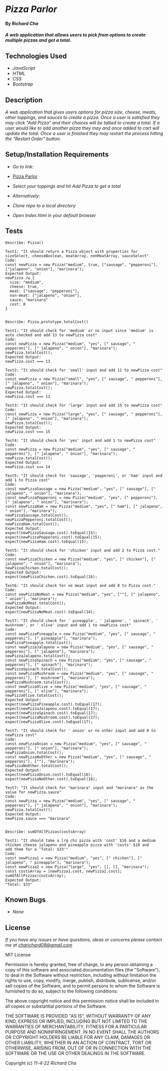# _Pizza Parlor_

#### By _**Richard Cha**_

#### _A web application that allows users to pick from options to create multiple pizzas and get a total._

## Technologies Used

* _JavaScript_
* _HTML_
* _CSS_
* _Bootstrap_

## Description

_A web application that gives users options for pizza size, cheese, meats, other toppings, and sauces to create a pizza. Once a user is satisfied they may click "Add Pizza" and their choices will be tallied to create a total. If a user would like to add another pizza they may and once added to cart will update the total. Once a user is finished they may restart the process hitting the "Restart Order" button._

## Setup/Installation Requirements

* _Go to link:_
* [Pizza Parlor](https://charichard09.github.io/pizza-parlor)
* _Select your toppings and hit Add Pizza to get a total_

* _Alternatively:_
* _Clone repo to a local directory_
* _Open Index.html in your default browser_

## Tests

```
Describe: Pizza()

Test1: "It should return a Pizza object with properties for sizeSelect, cheeseBoolean, meatArray, nonMeatArray, sauceSelect"
Code: 
const newPizza = new Pizza("medium", true, ["sausage", "pepperoni"], ["jalapeno", "onion"], "marinara");
Expected Output: 
newPizza /w {
  size: "medium",
  cheese: true,
  meat: ["sausage", "pepperoni"],
  non-meat: ["jalapeno", "onion"],
  sauce: "marinara"
  cost: 0
}

  
Describe: Pizza.prototype.totalCost()

Test1: "It should check for 'medium' or no input since 'medium' is auto checked and add 13 to newPizza cost"
Code: 
const newPizza = new Pizza("medium", "yes", [" sausage", " pepperoni"], [" jalapeno", " onion"], "marinara");
newPizza.totalCost();
Expected Output:
newPizza.cost === 13

Test2: "It should check for 'small' input and add 11 to newPizza cost"
Code: 
const newPizza = new Pizza("small", "yes", [" sausage", " pepperoni"], [" jalapeno", " onion"], "marinara");
newPizza.totalCost();
Expected Output:
newPizza.cost === 11

Test3: "It should check for 'large' input and add 15 to newPizza cost"
Code: 
const newPizza = new Pizza("large", "yes", [" sausage", " pepperoni"], [" jalapeno", " onion"], "marinara");
newPizza.totalCost();
Expected Output:
newPizza.cost === 15

Test4: "It should check for 'yes' input and add 1 to newPizza cost"
Code: 
const newPizza = new Pizza("medium", "yes", [" sausage", " pepperoni"], [" jalapeno", " onion"], "marinara");
newPizza.totalCost();
Expected Output:
newPizza.cost === 14

Test5: "It should check for 'sausage', 'pepperoni', or 'ham' input and add 1 to Pizza cost"
Code: 
const newPizzaSausage = new Pizza("medium", "yes", [" sausage"], [" jalapeno", " onion"], "marinara");
const newPizzaPepperoni = new Pizza("medium", "yes", [" pepperoni"], [" jalapeno", " onion"], "marinara");
const newPizzaHam = new Pizza("medium", "yes", [" ham"], [" jalapeno", " onion"], "marinara");
newPizzaSausage.totalCost();
newPizzaPepperoni.totalCost();
newPizzaHam.totalCost();
Expected Output:
expect(newPizzaSausage.cost).toEqual(15);
expect(newPizzaPepperoni.cost).toEqual(15);
expect(newPizzaHam.cost).toEqual(15);

Test5: "It should check for 'chicken' input and add 2 to Pizza cost."
Code: 
const newPizzaChicken = new Pizza("medium", "yes", [" chicken"], [" jalapeno", " onion"], "marinara");
newPizzaChicken.totalCost();
Expected Output:
expect(newPizzaChicken.cost).toEqual(16);

Test6: "It should check for no meat input and add 0 to Pizza cost."
Code: 
const newPizzaNoMeat = new Pizza("medium", "yes", [""], [" jalapeno", " onion"], "marinara");
newPizzaNoMeat.totalCost();
Expected Output:
expect(newPizzaNoMeat.cost).toEqual(14);

Test7: "It should check for ' pineapple', ' jalapeno', ' spinach', ' mushroom', or ' olive' input and add 1 to newPizza cost"
Code: 
const newPizzaPineapple = new Pizza("medium", "yes", [" sausage", " pepperoni"], [" pineapple"], "marinara");
newPizzaPineapple.totalCost();
const newPizzaJalapeno = new Pizza("medium", "yes", [" sausage", " pepperoni"], [" jalapeno"], "marinara");
newPizzaJalapeno.totalCost();
const newPizzaSpinach = new Pizza("medium", "yes", [" sausage", " pepperoni"], [" spinach"], "marinara");
newPizzaSpinach.totalCost();
const newPizzaMushroom = new Pizza("medium", "yes", [" sausage", " pepperoni"], [" mushroom"], "marinara");
newPizzaMushroom.totalCost();
const newPizzaOlive = new Pizza("medium", "yes", [" sausage", " pepperoni"], [" olive"], "marinara");
newPizzaOlive.totalCost();
Expected Output:
expect(newPizzaPineapple.cost).toEqual(17);
expect(newPizzaJalapeno.cost).toEqual(17);
expect(newPizzaSpinach.cost).toEqual(17);
expect(newPizzaMushroom.cost).toEqual(17);
expect(newPizzaOlive.cost).toEqual(17);

Test7: "It should check for ' onion' or no other input and add 0 to newPizza cost"
Code: 
const newPizzaOnion = new Pizza("medium", "yes", [" sausage", " pepperoni"], [" onion"], "marinara");
newPizzaOnion.totalCost();
const newPizzaNoOther = new Pizza("medium", "yes", [" sausage", " pepperoni"], [""], "marinara");
newPizzaNoOther.totalCost();
Expected Output:
expect(newPizzaOnion.cost).toEqual(16);
expect(newPizzaNoOther.cost).toEqual(16);

Test7: "It should check for "marinara" input and "marinara" as the value for newPizza.sauce"
Code: 
const newPizza = new Pizza("medium", "yes", [" sausage", " pepperoni"], [" jalapeno", " onion"], "marinara");
newPizza.totalCost();
Expected Output:
newPizza.sauce === "marinara"


Describe: sumOfAllPizzas(costsArray)

Test1: "It should take a lrg chz pizza with 'cost' $16 and a medium chicken cheese jalapeno and pineapple pizza with 'costs' $18 and 
add them for a 'Total: $33'"
Code:
const newPizza1 = new Pizza("medium", "yes", [" chicken"], [" jalapeno", " pineapple"], "marinara");
const newPizza2 = new Pizza("large", "yes", [], [], "marinara");
const costsArray = [newPizza1.cost, newPizza2.cost];
sumOfAllPizzas(costsArray);
Expected Output:
"Total: $33" 

```

## Known Bugs

* _None_

## License

_If you have any issues or have questions, ideas or concerns please contact me at [charichard09@gmail.com](mailto:charichard09@gmail.com)_

MIT License

Permission is hereby granted, free of charge, to any person obtaining a copy
of this software and associated documentation files (the "Software"), to deal
in the Software without restriction, including without limitation the rights
to use, copy, modify, merge, publish, distribute, sublicense, and/or sell
copies of the Software, and to permit persons to whom the Software is
furnished to do so, subject to the following conditions:

The above copyright notice and this permission notice shall be included in all
copies or substantial portions of the Software.

THE SOFTWARE IS PROVIDED "AS IS", WITHOUT WARRANTY OF ANY KIND, EXPRESS OR
IMPLIED, INCLUDING BUT NOT LIMITED TO THE WARRANTIES OF MERCHANTABILITY,
FITNESS FOR A PARTICULAR PURPOSE AND NONINFRINGEMENT. IN NO EVENT SHALL THE
AUTHORS OR COPYRIGHT HOLDERS BE LIABLE FOR ANY CLAIM, DAMAGES OR OTHER
LIABILITY, WHETHER IN AN ACTION OF CONTRACT, TORT OR OTHERWISE, ARISING FROM,
OUT OF OR IN CONNECTION WITH THE SOFTWARE OR THE USE OR OTHER DEALINGS IN THE
SOFTWARE.

Copyright (c) _11-4-22_ _Richard Cha_